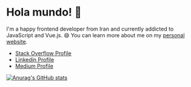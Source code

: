 # Hola mundo! 👋

I'm a happy frontend developer from Iran and currently addicted to JavaScript and Vue.js. 😄
You can learn more about me on my [personal website](https://jsdev.best/).
- [Stack Overflow Profile](https://stackoverflow.com/users/13108482)
- [Linkedin Profile](https://www.linkedin.com/in/amirhshahbazi)
- [Medium Profile](https://shahbaziamir.medium.com/)

[![Anurag's GitHub stats](https://github-readme-stats.vercel.app/api?username=amirhshahbazi)](https://github.com/anuraghazra/github-readme-stats)

